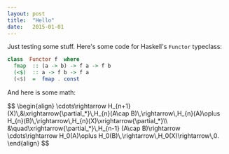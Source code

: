 ```yaml
---
layout: post
title:  "Hello"
date:   2015-01-01
---
```


Just testing some stuff. Here's some code for Haskell's `Functor` typeclass:

```haskell
class  Functor f  where
  fmap  :: (a -> b) -> f a -> f b
  (<$)  :: a -> f b -> f a
  (<$)  =  fmap . const
```

And here is some math:

<div>$$
\begin{align} \cdots\rightarrow H_{n+1}(X)\,&\xrightarrow{\partial_*}\,H_{n}(A\cap B)\,\rightarrow\,H_{n}(A)\oplus H_{n}(B)\,\rightarrow\,H_{n}(X)\xrightarrow{\partial_*}\\ &\quad\xrightarrow{\partial_*}\,H_{n-1} (A\cap B)\rightarrow \cdots\rightarrow H_0(A)\oplus H_0(B)\,\rightarrow\,H_0(X)\rightarrow\,0. \end{align}
$$</div>
